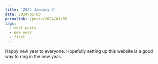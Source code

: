 ```yaml
---
title: '2024 January 3'
date: 2024-01-03
permalink: /posts/2024/01/03
tags:
  - cool posts
  - new year
  - first
---
```


Happy new year to everyone.
Hopefully setting up this website is a good way to ring in the new year..